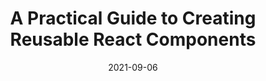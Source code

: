 ---
date: 2021-09-06
publisher: sitepointdotcom
tags:
  - guides
  - react
  - components
target_url: https://www.sitepoint.com/creating-reusable-react-components/
title: A Practical Guide to Creating Reusable React Components
---